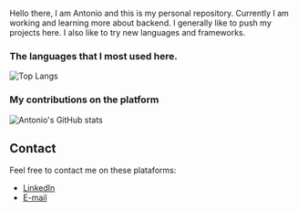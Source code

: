 Hello there, I am Antonio and this is my personal repository. Currently I am working and learning more about backend. I generally like to push my projects here. I also like to try new languages and frameworks.

### The languages that I most used here.

![Top Langs](https://github-readme-stats.vercel.app/api/top-langs/?username=antonioChristofoletti&layout=compact&langs_count=10&theme=tokyonight)

### My contributions on the platform

![Antonio's GitHub stats](https://github-readme-stats.vercel.app/api?username=antonioChristofoletti&show_icons=true&count_private=true&theme=tokyonight)

## Contact

Feel free to contact me on these plataforms:

- [LinkedIn](https://www.linkedin.com/in/antonio-c-94b05310b/)
- [E-mail](mailto:antoniochristofoletti123@gmail.com?subject=[GitHub]%20Source%20Han%20Sans)
